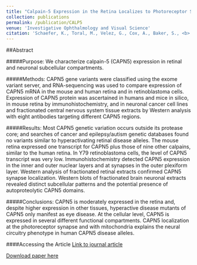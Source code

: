```yaml
---
title: "Calpain-5 Expression in the Retina Localizes to Photoreceptor Synapses."
collection: publications
permalink: /publication/CALP5
venue: 'Investigative Ophthalmology and Visual Science'
citation: 'Schaefer, K., Toral, M., Velez, G., Cox, A., Baker, S., <b> Borcherding, N. </b>, Colgan, D., Bondada, V., Mashburn, C., Yu, C., Geddes, J., Tsang, S., Bassuk, A., & Mahajan, V. Calpain-5 expression in the retina localizes to photoreceptor synapses. Investigative Ophthalmology and Visual Science 2016.'
---
```


##Abstract

#####Purpose: 
We characterize calpain-5 (CAPN5) expression in retinal and neuronal subcellular compartments.

#####Methods: 
CAPN5 gene variants were classified using the exome variant server, and RNA-sequencing was used to compare expression of CAPN5 mRNA in the mouse and human retina and in retinoblastoma cells. Expression of CAPN5 protein was ascertained in humans and mice in silico, in mouse retina by immunohistochemistry, and in neuronal cancer cell lines and fractionated central nervous system tissue extracts by Western analysis with eight antibodies targeting different CAPN5 regions.

#####Results: 
Most CAPN5 genetic variation occurs outside its protease core; and searches of cancer and epilepsy/autism genetic databases found no variants similar to hyperactivating retinal disease alleles. The mouse retina expressed one transcript for CAPN5 plus those of nine other calpains, similar to the human retina. In Y79 retinoblastoma cells, the level of CAPN5 transcript was very low. Immunohistochemistry detected CAPN5 expression in the inner and outer nuclear layers and at synapses in the outer plexiform layer. Western analysis of fractionated retinal extracts confirmed CAPN5 synapse localization. Western blots of fractionated brain neuronal extracts revealed distinct subcellular patterns and the potential presence of autoproteolytic CAPN5 domains.

#####Conclusions: 
CAPN5 is moderately expressed in the retina and, despite higher expression in other tissues, hyperactive disease mutants of CAPN5 only manifest as eye disease. At the cellular level, CAPN5 is expressed in several different functional compartments. CAPN5 localization at the photoreceptor synapse and with mitochondria explains the neural circuitry phenotype in human CAPN5 disease alleles.

####Accessing the Article
[Link to journal article](https://iovs.arvojournals.org/article.aspx?articleid=2521424)

[Download paper here](https://ncborcherding.github.io/files/CALP5.pdf)

